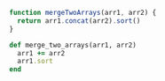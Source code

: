 ```javascript
function mergeTwoArrays(arr1, arr2) {
  return arr1.concat(arr2).sort()
}
```

```ruby
def merge_two_arrays(arr1, arr2)
  arr1 += arr2
  arr1.sort
end
```
